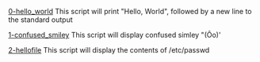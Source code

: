 [0-hello_world](./0-hello_world)
This script will print "Hello, World", followed by a new line to the standard output

[1-confused_smiley](./1-confused_smiley)
This script will display confused simley "(Ôo)'

[2-hellofile](./2-hellofile)
This script will display the contents of /etc/passwd

